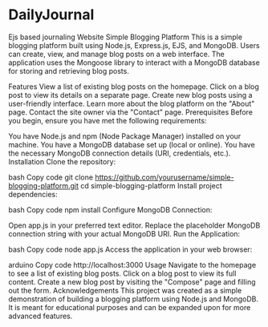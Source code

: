 # DailyJournal
Ejs based  journaling Website
Simple Blogging Platform
This is a simple blogging platform built using Node.js, Express.js, EJS, and MongoDB. Users can create, view, and manage blog posts on a web interface. The application uses the Mongoose library to interact with a MongoDB database for storing and retrieving blog posts.

Features
View a list of existing blog posts on the homepage.
Click on a blog post to view its details on a separate page.
Create new blog posts using a user-friendly interface.
Learn more about the blog platform on the "About" page.
Contact the site owner via the "Contact" page.
Prerequisites
Before you begin, ensure you have met the following requirements:

You have Node.js and npm (Node Package Manager) installed on your machine.
You have a MongoDB database set up (local or online).
You have the necessary MongoDB connection details (URI, credentials, etc.).
Installation
Clone the repository:

bash
Copy code
git clone https://github.com/yourusername/simple-blogging-platform.git
cd simple-blogging-platform
Install project dependencies:

bash
Copy code
npm install
Configure MongoDB Connection:

Open app.js in your preferred text editor.
Replace the placeholder MongoDB connection string with your actual MongoDB URI.
Run the Application:

bash
Copy code
node app.js
Access the application in your web browser:

arduino
Copy code
http://localhost:3000
Usage
Navigate to the homepage to see a list of existing blog posts.
Click on a blog post to view its full content.
Create a new blog post by visiting the "Compose" page and filling out the form.
Acknowledgements
This project was created as a simple demonstration of building a blogging platform using Node.js and MongoDB. It is meant for educational purposes and can be expanded upon for more advanced features.
